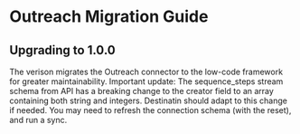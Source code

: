 # Outreach Migration Guide

## Upgrading to 1.0.0
The verison migrates the Outreach connector to the low-code framework for greater maintainability. 
Important update: The sequence_steps stream schema from API has a breaking change to the creator field to an array containing both string and integers.
Destinatin should adapt to this change if needed.
You may need to refresh the connection schema (with the reset), and run a sync.